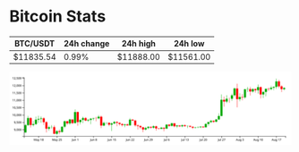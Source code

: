 # Bitcoin Stats

BTC/USDT|24h change|24h high|24h low|
|---|---|---|---|
|$11835.54|0.99%|$11888.00|$11561.00|

<img src="./chart.svg">
